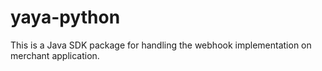 # yaya-python
This is a Java SDK package for handling the webhook implementation on merchant application.